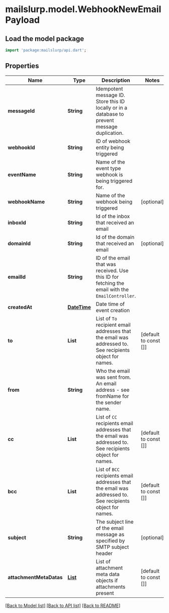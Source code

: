 # mailslurp.model.WebhookNewEmailPayload

## Load the model package
```dart
import 'package:mailslurp/api.dart';
```

## Properties
Name | Type | Description | Notes
------------ | ------------- | ------------- | -------------
**messageId** | **String** | Idempotent message ID. Store this ID locally or in a database to prevent message duplication. | 
**webhookId** | **String** | ID of webhook entity being triggered | 
**eventName** | **String** | Name of the event type webhook is being triggered for. | 
**webhookName** | **String** | Name of the webhook being triggered | [optional] 
**inboxId** | **String** | Id of the inbox that received an email | 
**domainId** | **String** | Id of the domain that received an email | [optional] 
**emailId** | **String** | ID of the email that was received. Use this ID for fetching the email with the `EmailController`. | 
**createdAt** | [**DateTime**](DateTime) | Date time of event creation | 
**to** | **List<String>** | List of `To` recipient email addresses that the email was addressed to. See recipients object for names. | [default to const []]
**from** | **String** | Who the email was sent from. An email address - see fromName for the sender name. | 
**cc** | **List<String>** | List of `CC` recipients email addresses that the email was addressed to. See recipients object for names. | [default to const []]
**bcc** | **List<String>** | List of `BCC` recipients email addresses that the email was addressed to. See recipients object for names. | [default to const []]
**subject** | **String** | The subject line of the email message as specified by SMTP subject header | [optional] 
**attachmentMetaDatas** | [**List<AttachmentMetaData>**](AttachmentMetaData) | List of attachment meta data objects if attachments present | [default to const []]

[[Back to Model list]](../README#documentation-for-models) [[Back to API list]](../README#documentation-for-api-endpoints) [[Back to README]](../README)


